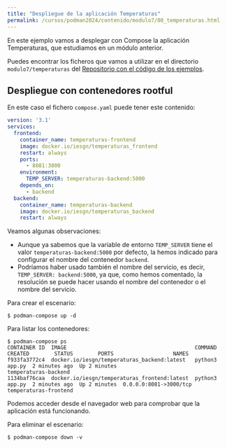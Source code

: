 ```yaml
---
title: "Despliegue de la aplicación Temperaturas"
permalink: /cursos/podman2024/contenido/modulo7/08_temperaturas.html
---
```


En este ejemplo vamos a desplegar con Compose la aplicación Temperaturas, que estudiamos en un módulo anterior.

Puedes encontrar los ficheros que vamos a utilizar en el directorio `modulo7/temperaturas` del [Repositorio con el código de los ejemplos](https://github.com/josedom24/ejemplos_curso_podman_ow).

## Despliegue con contenedores rootful

En este caso el fichero `compose.yaml` puede tener este contenido:

```yaml
version: '3.1'
services:
  frontend:
    container_name: temperaturas-frontend
    image: docker.io/iesgn/temperaturas_frontend
    restart: always
    ports:
      - 8081:3000
    environment:
      TEMP_SERVER: temperaturas-backend:5000
    depends_on:
      - backend
  backend:
    container_name: temperaturas-backend
    image: docker.io/iesgn/temperaturas_backend
    restart: always
```

Veamos algunas observaciones:

* Aunque ya sabemos que la variable de entorno `TEMP_SERVER` tiene el valor `temperaturas-backend:5000` por defecto, la hemos indicado para configurar el nombre del contenedor `backend`.
* Podríamos haber usado también el nombre del servicio, es decir, `TEMP_SERVER: backend:5000`, ya que, como hemos comentado, la resolución se puede hacer usando el nombre del contenedor o el nombre del servicio.

Para crear el escenario:

```
$ podman-compose up -d
```

Para listar los contenedores:

```
$ podman-compose ps
CONTAINER ID  IMAGE                                         COMMAND         CREATED        STATUS        PORTS                   NAMES
f933fa3772c4  docker.io/iesgn/temperaturas_backend:latest   python3 app.py  2 minutes ago  Up 2 minutes                          temperaturas-backend
1134baf76caa  docker.io/iesgn/temperaturas_frontend:latest  python3 app.py  2 minutes ago  Up 2 minutes  0.0.0.0:8081->3000/tcp  temperaturas-frontend
```

Podemos acceder desde el navegador web para comprobar que la aplicación está funcionando.

Para eliminar el escenario:

```
$ podman-compose down -v
```

